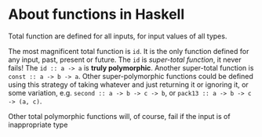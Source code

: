 # About functions in Haskell

Total function are defined for all inputs, for input values of all types.

The most magnificent total function is `id`. It is the only function defined for any input, past, present or future. The `id` is *super-total function*, it never fails! The `id :: a -> a` is **truly polymorphic**. Another super-total function is `const :: a -> b -> a`. Other super-polymorphic functions could be defined using this strategy of taking whatever and just returning it or ignoring it, or some variation, e.g. `second :: a -> b -> c -> b`, or `pack13 :: a -> b -> c -> (a, c)`.


Other total polymorphic functions will, of course, fail if the input is of inappropriate type
